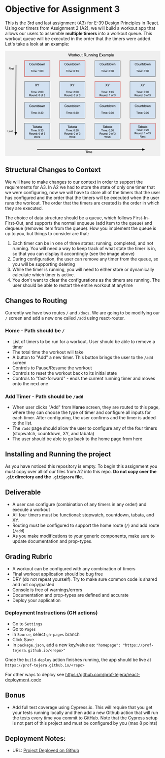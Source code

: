 # Objective for Assignment 3

This is the 3rd and last assignment (A3) for E-39 Design Principles in React. Using our timers from Assignment 2 (A2), we will build a workout app that allows our users to assemble **multiple timers** into a workout queue. This workout queue will be executed in the order that the timers were added. Let's take a look at an example:

![Workout example 1](images/example_workout.png)

## Structural Changes to Context

We will have to make changes to our context in order to support the requirements for A3. In A2 we had to store the state of only one timer that we were configuring, now we will have to store all of the timers that the user has configured and the order that the timers will be executed when the user runs the workout. The order that the timers are created is the order in which they are executed.

The choice of data structure should be a queue, which follows First-In-First-Out, and supports the normal enqueue (add item to the queue) and dequeue (removes item from the queue). How you implement the queue is up to you, but things to consider are that:

1. Each timer can be in one of three states: running, completed, and not running. You will need a way to keep track of what state the timer is in, so that you can display it accordingly (see the image above) 
2. During configuration, the user can remove any timer from the queue, so you will be supporting deleting
3. While the timer is running, you will need to either store or dynamically calculate which timer is active. 
4. You don't want to clear the configurations as the timers are running. The user should be able to restart the entire workout at anytime

## Changes to Routing

Currently we have two routes `/` and `/docs`. We are going to be modifying our `/` screen and add a new one called `/add` using react-router.
### Home - Path should be `/`

- List of timers to be run for a workout. User should be able to remove a timer
- The total time the workout will take
- A button to "Add" a new timer. This button brings the user to the `/add` screen
- Controls to Pause/Resume the workout
- Controls to reset the workout back to its initial state
- Controls to "fast-forward" - ends the current running timer and moves onto the next one

### Add Timer - Path should be `/add`

- When user clicks "Add" from **Home** screen, they are routed to this page, where they can choose the type of timer and configure all inputs for each timer. After configuring, the user confirms and the timer is added to the list.
- The `/add` page should allow the user to configure any of the four timers (stopwatch, countdown, XY, and tabata)
- The user should be able to go back to the home page from here
## Installing and Running the project

As you have noticed this repository is empty. To begin this assignment you must copy over all of our files from A2 into this repo. **Do not copy over the `.git` directory and the `.gitignore` file.**. 

## Deliverable
- A user can configure (combination of any timers in any order) and execute a workout 
- All four timers must be functional: stopwatch, countdown, tabata, and XY.
- Routing must be configured to support the home route (`/`) and add route (`/add`)
- As you make modifications to your generic components, make sure to update documentation and prop-types. 


## Grading Rubric
- A workout can be configured with any combination of timers
- Final workout application should be bug free
- DRY (do not repeat yourself). Try to make sure common code is shared and not copy/pasted
- Console is free of warnings/errors
- Documentation and prop-types are defined and accurate
- Deploy your application

### Deployment Instructions (GH actions)

- Go to `Settings`
- Go to `Pages`
- in `Source`, select `gh-pages` branch
- Click Save
- In `package.json`, add a new key/value as: `"homepage": "https://prof-tejera.github.io/<repo>"`

Once the `build-deploy` action finishes running, the app should be live
at `https://prof-tejera.github.io/<repo>`

For other ways to deploy see https://github.com/prof-tejera/react-deployment-code

## Bonus

- Add full test coverage using Cypress.io. This will require that you get your tests running locally and then add a new Github action that will run the tests every time you commit to GitHub. Note that the Cypress setup is not part of this project and must be configured by you (max 8 points)

## Deployment Notes:
- URL: <a href="https://prof-tejera.github.io/assignment-3-ROK862/">Project Deployed on Github</a>
